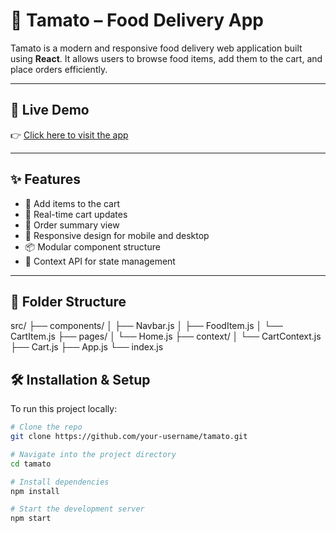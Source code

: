 # 🍅 Tamato – Food Delivery App

Tamato is a modern and responsive food delivery web application built using **React**. It allows users to browse food items, add them to the cart, and place orders efficiently.

---

## 🚀 Live Demo

👉 [Click here to visit the app](https://tamato.netlify.app)

---

## ✨ Features

- 🛒 Add items to the cart  
- 🔄 Real-time cart updates  
- 📃 Order summary view  
- 📱 Responsive design for mobile and desktop  
- 📦 Modular component structure  
- 🔄 Context API for state management  

---

## 📁 Folder Structure

src/
├── components/
│ ├── Navbar.js
│ ├── FoodItem.js
│ └── CartItem.js
├── pages/
│ └── Home.js
├── context/
│ └── CartContext.js
├── Cart.js
├── App.js
└── index.js

## 🛠️ Installation & Setup

To run this project locally:

```bash
# Clone the repo
git clone https://github.com/your-username/tamato.git

# Navigate into the project directory
cd tamato

# Install dependencies
npm install

# Start the development server
npm start

